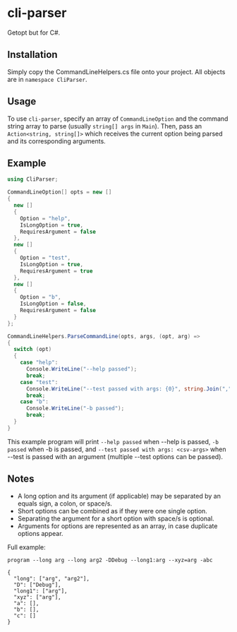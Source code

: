 # cli-parser

Getopt but for C#.

## Installation

Simply copy the CommandLineHelpers.cs file onto your project. All objects are in `namespace CliParser`.

## Usage

To use `cli-parser`, specify an array of `CommandLineOption` and the command string array to parse (usually `string[] args` in `Main`). Then, pass an `Action<string, string[]>` which receives the current option being parsed and its corresponding arguments.

## Example

```csharp
using CliParser;

CommandLineOption[] opts = new []
{
  new []
  {
    Option = "help",
    IsLongOption = true,
    RequiresArgument = false
  },
  new []
  {
    Option = "test",
    IsLongOption = true,
    RequiresArgument = true
  },
  new []
  {
    Option = "b",
    IsLongOption = false,
    RequiresArgument = false
  }
};

CommandLineHelpers.ParseCommandLine(opts, args, (opt, arg) =>
{
  switch (opt)
  {
    case "help":
      Console.WriteLine("--help passed");
      break;
    case "test":
      Console.WriteLine("--test passed with args: {0}", string.Join(",", arg));
      break;
    case "b":
      Console.WriteLine("-b passed");
      break;
  }
}
```

This example program will print `--help passed` when --help is passed, `-b passed` when -b is passed, and `--test passed with args: <csv-args>` when --test is passed with an argument (multiple --test options can be passed).

## Notes

- A long option and its argument (if applicable) may be separated by an equals sign, a colon, or space/s.
- Short options can be combined as if they were one single option.
- Separating the argument for a short option with space/s is optional.
- Arguments for options are represented as an array, in case duplicate options appear.

Full example:
```
program --long arg --long arg2 -DDebug --long1:arg --xyz=arg -abc
```

```
{
  "long": ["arg", "arg2"],
  "D": ["Debug"],
  "long1": ["arg"],
  "xyz": ["arg"],
  "a": [],
  "b": [],
  "c": []
}
```
